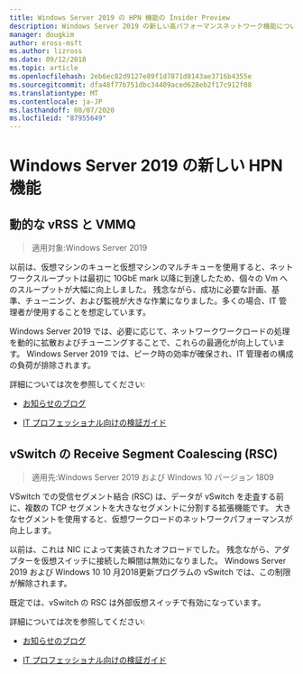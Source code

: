 ```yaml
---
title: Windows Server 2019 の HPN 機能の Insider Preview
description: Windows Server 2019 の新しい高パフォーマンスネットワーク機能について説明します。
manager: dougkim
author: eross-msft
ms.author: lizross
ms.date: 09/12/2018
ms.topic: article
ms.openlocfilehash: 2eb6ec82d9127e89f1d7871d0143ae3716b4355e
ms.sourcegitcommit: dfa48f77b751dbc34409aced628eb2f17c912f08
ms.translationtype: MT
ms.contentlocale: ja-JP
ms.lasthandoff: 08/07/2020
ms.locfileid: "87955649"
---
```

# <a name="new-hpn-features-in-windows-server-2019"></a>Windows Server 2019 の新しい HPN 機能


## <a name="dynamic-vrss-and-vmmq"></a>動的な vRSS と VMMQ

>適用対象:Windows Server 2019

以前は、仮想マシンのキューと仮想マシンのマルチキューを使用すると、ネットワークスループットは最初に 10GbE mark 以降に到達したため、個々の Vm へのスループットが大幅に向上しました。 残念ながら、成功に必要な計画、基準、チューニング、および監視が大きな作業になりました。多くの場合、IT 管理者が使用することを想定しています。

Windows Server 2019 では、必要に応じて、ネットワークワークロードの処理を動的に拡散およびチューニングすることで、これらの最適化が向上しています。 Windows Server 2019 では、ピーク時の効率が確保され、IT 管理者の構成の負荷が排除されます。

詳細については次を参照してください:

-   [お知らせのブログ](https://blogs.technet.microsoft.com/networking/2018/08/22/netperf4vw/)

-   [IT プロフェッショナル向けの検証ガイド](https://aka.ms/DVMMQ-Validation)

## <a name="receive-segment-coalescing-rsc-in-the-vswitch"></a>vSwitch の Receive Segment Coalescing (RSC)

>適用先:Windows Server 2019 および Windows 10 バージョン 1809

VSwitch での受信セグメント結合 (RSC) は、データが vSwitch を走査する前に、複数の TCP セグメントを大きなセグメントに分割する拡張機能です。 大きなセグメントを使用すると、仮想ワークロードのネットワークパフォーマンスが向上します。

以前は、これは NIC によって実装されたオフロードでした。 残念ながら、アダプターを仮想スイッチに接続した瞬間は無効になりました。 Windows Server 2019 および Windows 10 10 月2018更新プログラムの vSwitch では、この制限が解除されます。

既定では、vSwitch の RSC は外部仮想スイッチで有効になっています。

詳細については次を参照してください:

-  [お知らせのブログ](https://blogs.technet.microsoft.com/networking/2018/08/22/netperf4vw/)

-  [IT プロフェッショナル向けの検証ガイド](https://aka.ms/RSC-Validation)
